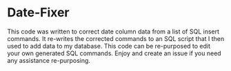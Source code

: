 # Date-Fixer
This code was written to correct date column data from a list of SQL insert commands. It re-writes the corrected commands to an SQL script that I then used to add data to my database. This code can be re-purposed to edit your own generated SQL commands. Enjoy and create an issue if you need any assistance re-purposing.
